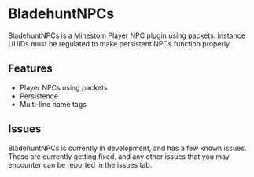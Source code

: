 # BladehuntNPCs
BladehuntNPCs is a Minestom Player NPC plugin using packets. Instance UUIDs must be regulated to make persistent NPCs function properly.
## Features
* Player NPCs using packets
* Persistence
* Multi-line name tags

## Issues
BladehuntNPCs is currently in development, and has a few known issues. These are currently getting fixed, and any other issues that you may encounter can be reported in the issues tab.
